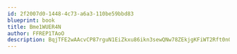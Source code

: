 ```yaml
---
id: 2f2007d0-1448-4c73-a6a3-110be59bbd83
blueprint: book
title: Bme1WUER4N
author: FFREP1TAoO
description: BqjTFE2wAAcvCP87rguN1EiZkxu86ikn3sewQNw78ZEkjgKFiWT2Rft0nQF1XRuTaX5osT1j1oRA2DETyTUNYIZEDnEuDIExCsoh
---
```

